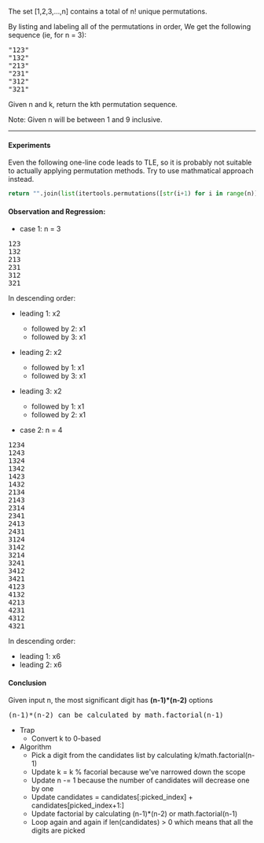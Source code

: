 The set [1,2,3,…,n] contains a total of n! unique permutations.

By listing and labeling all of the permutations in order,
We get the following sequence (ie, for n = 3):
<pre>
"123"
"132"
"213"
"231"
"312"
"321"
</pre>
Given n and k, return the kth permutation sequence.

Note: Given n will be between 1 and 9 inclusive.

***

#### Experiments
    
Even the following one-line code leads to TLE, so it is probably not suitable to actually applying permutation methods. Try to use mathmatical approach instead.
 
```python
return "".join(list(itertools.permutations([str(i+1) for i in range(n)]))[k-1])
```
  
#### Observation and Regression:
* case 1: n = 3
<pre>
123
132
213
231
312
321
</pre>
In descending order:
  * leading 1: x2
    * followed by 2: x1
    * followed by 3: x1
  * leading 2: x2
    * followed by 1: x1
    * followed by 3: x1
  * leading 3: x2
    * followed by 1: x1
    * followed by 2: x1

* case 2: n = 4
<pre>
1234
1243
1324
1342
1423
1432
2134
2143
2314
2341
2413
2431
3124
3142
3214
3241
3412
3421
4123
4132
4213
4231
4312
4321
</pre>
In descending order:
* leading 1: x6
* leading 2: x6
  
#### Conclusion
Given input n, the most significant digit has **(n-1)*(n-2)** options
<pre>
(n-1)*(n-2) can be calculated by math.factorial(n-1)
</pre>
* Trap
  * Convert k to 0-based
* Algorithm
  * Pick a digit from the candidates list by calculating k/math.factorial(n-1)
  * Update k = k % facorial because we've narrowed down the scope
  * Update n -= 1 because the number of candidates will decrease one by one
  * Update candidates = candidates[:picked_index] + candidates[picked_index+1:]
  * Update factorial by calculating (n-1)*(n-2) or math.factorial(n-1)
  * Loop again and again if len(candidates) > 0 which means that all the digits are picked
